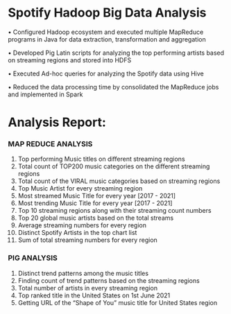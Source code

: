 # Spotify Hadoop Big Data Analysis

•	Configured Hadoop ecosystem and executed multiple MapReduce programs in Java for data extraction, transformation and aggregation

•	Developed Pig Latin scripts for analyzing the top performing artists based on streaming regions and stored into HDFS

•	Executed Ad-hoc queries for analyzing the Spotify data using Hive

•	Reduced the data processing time by consolidated the MapReduce jobs and implemented in Spark


# Analysis Report:

### MAP REDUCE ANALYSIS

1. Top performing Music titles on different streaming regions
2. Total count of TOP200 music categories on the different streaming regions
3. Total count of the VIRAL music categories based on streaming regions
4. Top Music Artist for every streaming region
5. Most streamed Music Title for every year [2017 - 2021]
6. Most trending Music Title for every year [2017 - 2021]
7. Top 10 streaming regions along with their streaming count numbers
8. Top 20 global music artists based on the total streams
9. Average streaming numbers for every region
10. Distinct Spotify Artists in the top chart list
11. Sum of total streaming numbers for every region


### PIG ANALYSIS
1. Distinct trend patterns among the music titles
2. Finding count of trend patterns based on the streaming regions
3. Total number of artists in every streaming region
4. Top ranked title in the United States on 1st June 2021
5. Getting URL of the “Shape of You” music title for United States region

